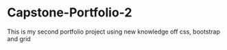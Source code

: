 <h1>Capstone-Portfolio-2</h1>
This is my second portfolio project using new knowledge off css, bootstrap and grid 
